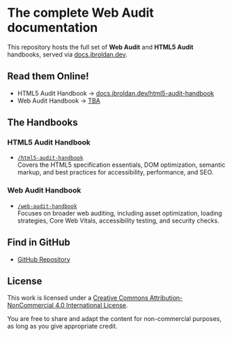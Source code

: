 # The complete Web Audit documentation

This repository hosts the full set of **Web Audit** and **HTML5 Audit** handbooks, served via [docs.jbroldan.dev](https://docs.jbroldan.dev).

## Read them Online!

- HTML5 Audit Handbook → [docs.jbroldan.dev/html5-audit-handbook](https://docs.jbroldan.dev/html5-audit-handbook)  
- Web Audit Handbook → [TBA](https://docs.jbroldan.dev/web-audit-handbook)

## The Handbooks

### HTML5 Audit Handbook
- [`/html5-audit-handbook`](./html5-audit-handbook/)  
  Covers the HTML5 specification essentials, DOM optimization, semantic markup, and best practices for accessibility, performance, and SEO.

### Web Audit Handbook
- [`/web-audit-handbook`](./web-audit-handbook/)  
  Focuses on broader web auditing, including asset optimization, loading strategies, Core Web Vitals, accessibility testing, and security checks.

## Find in GitHub

- [GitHub Repository](https://github.com/dysk0zero/Web-Audit-Documentation.git)  

## License

This work is licensed under a
[Creative Commons Attribution-NonCommercial 4.0 International License](https://creativecommons.org/licenses/by-nc/4.0/).

You are free to share and adapt the content for non-commercial purposes, as long as you give appropriate credit.